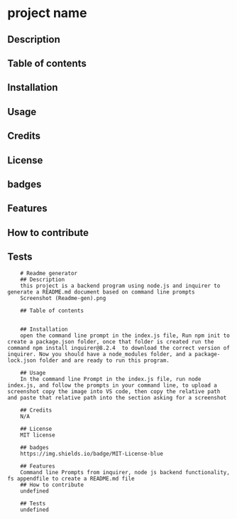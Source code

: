 # project name
## Description


## Table of contents


## Installation

## Usage

## Credits

## License

## badges

## Features

## How to contribute

## Tests




        # Readme generator
        ## Description
        this project is a backend program using node.js and inquirer to generate a README.md document based on command line prompts
        Screenshot (Readme-gen).png
        
        ## Table of contents
        
        
        ## Installation
        open the command line prompt in the index.js file, Run npm init to create a package.json folder, once that folder is created run the command npm install inquirer@8.2.4  to download the correct version of inquirer. Now you should have a node_modules folder, and a package-lock.json folder and are ready to run this program.
        
        ## Usage
        In the command line Prompt in the index.js file, run node index.js, and follow the prompts in your command line, to upload a screenshot copy the image into VS code, then copy the relative path and paste that relative path into the section asking for a screenshot
        
        ## Credits
        N/A
        
        ## License
        MIT license
        
        ## badges
        https://img.shields.io/badge/MIT-License-blue
        
        ## Features
        Command line Prompts from inquirer, node js backend functionality, fs appendfile to create a README.md file
        ## How to contribute
        undefined
        
        ## Tests
        undefined
        
        